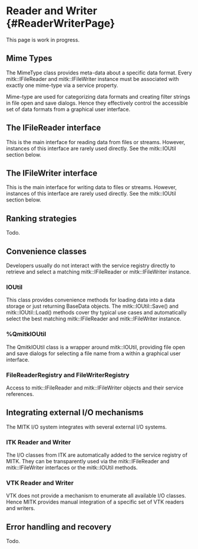 Reader and Writer {#ReaderWriterPage}
=================

This page is work in progress.

## Mime Types

The MimeType class provides meta-data about a specific data format.
Every mitk::IFileReader and mitk::IFileWriter instance must be associated
with exactly one mime-type via a service property.

Mime-type are used for categorizing data formats and creating filter
strings in file open and save dialogs. Hence they effectively control
the accessible set of data formats from a graphical user interface.

## The IFileReader interface

This is the main interface for reading data from files or streams.
However, instances of this interface are rarely used directly.
See the mitk::IOUtil section below.

## The IFileWriter interface

This is the main interface for writing data to files or streams.
However, instances of this interface are rarely used directly.
See the mitk::IOUtil section below.

## Ranking strategies

Todo.

## Convenience classes

Developers usually do not interact with the service registry directly
to retrieve and select a matching mitk::IFileReader or mitk::IFileWriter instance.

### IOUtil

This class provides convenience methods for loading data into a data
storage or just returning BaseData objects. The mitk::IOUtil::Save()
and mitk::IOUtil::Load() methods cover thy typical use cases and
automatically select the best matching mitk::IFileReader and mitk::IFileWriter
instance.

### %QmitkIOUtil

The QmitkIOUtil class is a wrapper around mitk::IOUtil, providing
file open and save dialogs for selecting a file name from a within
a graphical user interface.

### FileReaderRegistry and FileWriterRegistry

Access to mitk::IFileReader and mitk::IFileWriter objects and their service references.

## Integrating external I/O mechanisms

The MITK I/O system integrates with several external I/O systems.

### ITK Reader and Writer

The I/O classes from ITK are automatically added to the service registry
of MITK. They can be transparently used via the mitk::IFileReader and mitk::IFileWriter
interfaces or the mitk::IOUtil methods.

### VTK Reader and Writer

VTK does not provide a mechanism to enumerate all available I/O classes.
Hence MITK provides manual integration of a specific set of VTK readers
and writers.

## Error handling and recovery

Todo.
